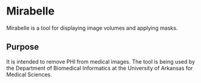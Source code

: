 # Mirabelle

Mirabelle is a tool for displaying image volumes and applying masks.

## Purpose

It is intended to remove PHI from medical images. The tool is being used by the Department of Biomedical Informatics at the University of Arkansas for Medical Sciences.
